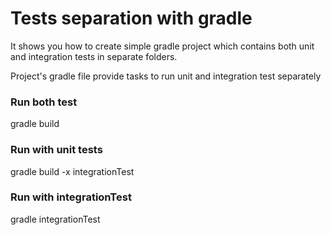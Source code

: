 # Tests separation with gradle
It shows you how to create simple gradle project which contains both unit and integration tests in separate folders.

Project's gradle file provide tasks to run unit and integration test separately 
### Run both test ###
gradle build

### Run with unit tests ###
gradle build -x integrationTest

### Run with integrationTest ###
gradle integrationTest
